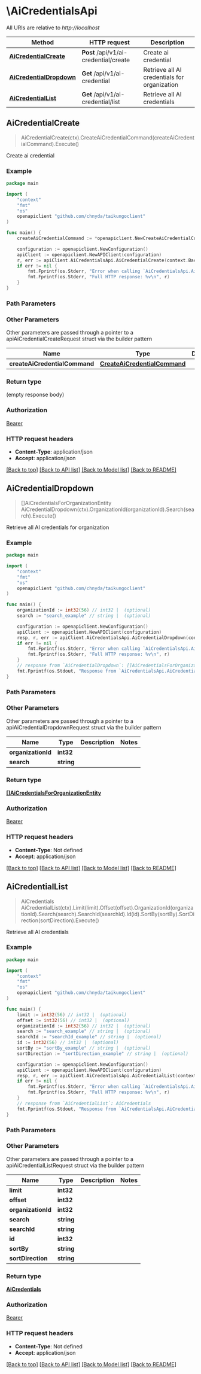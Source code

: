 # \AiCredentialsApi

All URIs are relative to *http://localhost*

Method | HTTP request | Description
------------- | ------------- | -------------
[**AiCredentialCreate**](AiCredentialsApi.md#AiCredentialCreate) | **Post** /api/v1/ai-credential/create | Create ai credential
[**AiCredentialDropdown**](AiCredentialsApi.md#AiCredentialDropdown) | **Get** /api/v1/ai-credential | Retrieve all AI credentials for organization
[**AiCredentialList**](AiCredentialsApi.md#AiCredentialList) | **Get** /api/v1/ai-credential/list | Retrieve all AI credentials



## AiCredentialCreate

> AiCredentialCreate(ctx).CreateAiCredentialCommand(createAiCredentialCommand).Execute()

Create ai credential

### Example

```go
package main

import (
    "context"
    "fmt"
    "os"
    openapiclient "github.com/chnyda/taikungoclient"
)

func main() {
    createAiCredentialCommand := *openapiclient.NewCreateAiCredentialCommand() // CreateAiCredentialCommand | 

    configuration := openapiclient.NewConfiguration()
    apiClient := openapiclient.NewAPIClient(configuration)
    r, err := apiClient.AiCredentialsApi.AiCredentialCreate(context.Background()).CreateAiCredentialCommand(createAiCredentialCommand).Execute()
    if err != nil {
        fmt.Fprintf(os.Stderr, "Error when calling `AiCredentialsApi.AiCredentialCreate``: %v\n", err)
        fmt.Fprintf(os.Stderr, "Full HTTP response: %v\n", r)
    }
}
```

### Path Parameters



### Other Parameters

Other parameters are passed through a pointer to a apiAiCredentialCreateRequest struct via the builder pattern


Name | Type | Description  | Notes
------------- | ------------- | ------------- | -------------
 **createAiCredentialCommand** | [**CreateAiCredentialCommand**](CreateAiCredentialCommand.md) |  | 

### Return type

 (empty response body)

### Authorization

[Bearer](../README.md#Bearer)

### HTTP request headers

- **Content-Type**: application/json
- **Accept**: application/json

[[Back to top]](#) [[Back to API list]](../README.md#documentation-for-api-endpoints)
[[Back to Model list]](../README.md#documentation-for-models)
[[Back to README]](../README.md)


## AiCredentialDropdown

> []AiCredentialsForOrganizationEntity AiCredentialDropdown(ctx).OrganizationId(organizationId).Search(search).Execute()

Retrieve all AI credentials for organization

### Example

```go
package main

import (
    "context"
    "fmt"
    "os"
    openapiclient "github.com/chnyda/taikungoclient"
)

func main() {
    organizationId := int32(56) // int32 |  (optional)
    search := "search_example" // string |  (optional)

    configuration := openapiclient.NewConfiguration()
    apiClient := openapiclient.NewAPIClient(configuration)
    resp, r, err := apiClient.AiCredentialsApi.AiCredentialDropdown(context.Background()).OrganizationId(organizationId).Search(search).Execute()
    if err != nil {
        fmt.Fprintf(os.Stderr, "Error when calling `AiCredentialsApi.AiCredentialDropdown``: %v\n", err)
        fmt.Fprintf(os.Stderr, "Full HTTP response: %v\n", r)
    }
    // response from `AiCredentialDropdown`: []AiCredentialsForOrganizationEntity
    fmt.Fprintf(os.Stdout, "Response from `AiCredentialsApi.AiCredentialDropdown`: %v\n", resp)
}
```

### Path Parameters



### Other Parameters

Other parameters are passed through a pointer to a apiAiCredentialDropdownRequest struct via the builder pattern


Name | Type | Description  | Notes
------------- | ------------- | ------------- | -------------
 **organizationId** | **int32** |  | 
 **search** | **string** |  | 

### Return type

[**[]AiCredentialsForOrganizationEntity**](AiCredentialsForOrganizationEntity.md)

### Authorization

[Bearer](../README.md#Bearer)

### HTTP request headers

- **Content-Type**: Not defined
- **Accept**: application/json

[[Back to top]](#) [[Back to API list]](../README.md#documentation-for-api-endpoints)
[[Back to Model list]](../README.md#documentation-for-models)
[[Back to README]](../README.md)


## AiCredentialList

> AiCredentials AiCredentialList(ctx).Limit(limit).Offset(offset).OrganizationId(organizationId).Search(search).SearchId(searchId).Id(id).SortBy(sortBy).SortDirection(sortDirection).Execute()

Retrieve all AI credentials

### Example

```go
package main

import (
    "context"
    "fmt"
    "os"
    openapiclient "github.com/chnyda/taikungoclient"
)

func main() {
    limit := int32(56) // int32 |  (optional)
    offset := int32(56) // int32 |  (optional)
    organizationId := int32(56) // int32 |  (optional)
    search := "search_example" // string |  (optional)
    searchId := "searchId_example" // string |  (optional)
    id := int32(56) // int32 |  (optional)
    sortBy := "sortBy_example" // string |  (optional)
    sortDirection := "sortDirection_example" // string |  (optional)

    configuration := openapiclient.NewConfiguration()
    apiClient := openapiclient.NewAPIClient(configuration)
    resp, r, err := apiClient.AiCredentialsApi.AiCredentialList(context.Background()).Limit(limit).Offset(offset).OrganizationId(organizationId).Search(search).SearchId(searchId).Id(id).SortBy(sortBy).SortDirection(sortDirection).Execute()
    if err != nil {
        fmt.Fprintf(os.Stderr, "Error when calling `AiCredentialsApi.AiCredentialList``: %v\n", err)
        fmt.Fprintf(os.Stderr, "Full HTTP response: %v\n", r)
    }
    // response from `AiCredentialList`: AiCredentials
    fmt.Fprintf(os.Stdout, "Response from `AiCredentialsApi.AiCredentialList`: %v\n", resp)
}
```

### Path Parameters



### Other Parameters

Other parameters are passed through a pointer to a apiAiCredentialListRequest struct via the builder pattern


Name | Type | Description  | Notes
------------- | ------------- | ------------- | -------------
 **limit** | **int32** |  | 
 **offset** | **int32** |  | 
 **organizationId** | **int32** |  | 
 **search** | **string** |  | 
 **searchId** | **string** |  | 
 **id** | **int32** |  | 
 **sortBy** | **string** |  | 
 **sortDirection** | **string** |  | 

### Return type

[**AiCredentials**](AiCredentials.md)

### Authorization

[Bearer](../README.md#Bearer)

### HTTP request headers

- **Content-Type**: Not defined
- **Accept**: application/json

[[Back to top]](#) [[Back to API list]](../README.md#documentation-for-api-endpoints)
[[Back to Model list]](../README.md#documentation-for-models)
[[Back to README]](../README.md)

